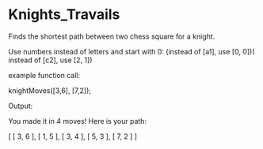 # Knights_Travails
Finds the shortest path between two chess square for a knight.

Use numbers instead of letters and start with 0:
(instead of [a1], use [0, 0])( instead of [c2], use [2, 1])

example function call:

knightMoves([3,6], [7,2]);

Output:

You made it in 4 moves! Here is your path:

[ [ 3, 6 ], [ 1, 5 ], [ 3, 4 ], [ 5, 3 ], [ 7, 2 ] ]